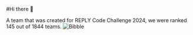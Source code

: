 #Hi there 👋

A team that was created for REPLY Code Challenge 2024, we were ranked 145 out of 1844 teams. 
![Bibble](https://static.wikia.nocookie.net/p__/images/7/75/Bibble.jpg/revision/latest?cb=20200306110954&path-prefix=protagonist)
